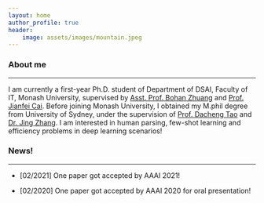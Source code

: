 ```yaml
---
layout: home
author_profile: true
header:
    image: assets/images/mountain.jpeg
---
```

### About me
---
I am currently a first-year Ph.D. student of Department of DSAI, Faculty of IT, Monash University, supervised by [Asst. Prof. Bohan Zhuang](https://bohanzhuang.github.io/) and [Prof. Jianfei Cai](https://jianfei-cai.github.io/). Before joining Monash University, I obtained my M.phil degree from University of Sydney, under the supervision of [Prof. Dacheng Tao](https://www.sydney.edu.au/engineering/about/our-people/academic-staff/dacheng-tao.html) and [Dr. Jing Zhang](https://scholar.google.com/citations?user=9jH5v74AAAAJ&hl=en). 
I am interested in human parsing, few-shot learning and efficiency problems in deep learning scenarios!

### News!
---

- [02/2021] One paper got accepted by AAAI 2021!

- [02/2020] One paper got accepted by AAAI 2020 for oral presentation!
